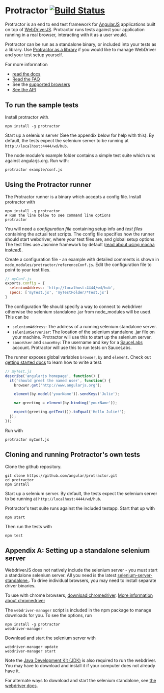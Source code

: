 Protractor [![Build Status](https://travis-ci.org/angular/protractor.png?branch=master)](https://travis-ci.org/angular/protractor)
==========

Protractor is an end to end test framework for [AngularJS](http://angularjs.org/) applications built on top of [WebDriverJS](https://code.google.com/p/selenium/wiki/WebDriverJs). Protractor runs tests against your application running in a real browser, interacting with it as a user would.

Protractor can be run as a standalone binary, or included into your tests as a library. Use [Protractor as a library](https://github.com/angular/protractor/blob/master/docs/library-only.md) if you would like to manage WebDriver and your test setup yourself.

For more information
 - [read the docs](https://github.com/angular/protractor/tree/master/docs/getting-started.md)
 - [Read the FAQ](https://github.com/angular/protractor/blob/master/docs/faq.md)
 - See the [supported browsers](https://github.com/angular/protractor/tree/master/docs/browser-setup.md)
 - [See the API](https://github.com/angular/protractor/blob/master/docs/api.md)

To run the sample tests
-----------------------

Install protractor with.

    npm install -g protractor

Start up a selenium server (See the appendix below for help with this). By default, the tests expect the selenium server to be running at `http://localhost:4444/wd/hub`.

The node module's example folder contains a simple test suite which runs against angularjs.org. Run with: 

    protractor example/conf.js


Using the Protractor runner
---------------------------

The Protractor runner is a binary which accepts a config file. Install protractor with

    npm install -g protractor
    # Run the line below to see command line options
    protractor

You will need a *configuration file* containing setup info and *test files* containing the actual test scripts. The config file specifies how the runner should start webdriver, where your test files are, and global setup options. The test files use Jasmine framework by default ([read about using mocha instead](https://github.com/angular/protractor/tree/master/docs/using-mocha.md)).

Create a configuration file - an example with detailed comments is shown in `node_modules/protractor/referenceConf.js`. Edit the configuration file to point to your test files.

```javascript
// myConf.js
exports.config = {
  seleniumAddress: 'http://localhost:4444/wd/hub',
  specs: ['myTest.js', 'myTestFolder/*Test.js']
}
```

The configuration file should specify a way to connect to webdriver otherwise the selenium standalone .jar from node_modules will be used. This can be
 *   `seleniumAddress`: The address of a running selenium standalone server.
 *   `seleniumServerJar`: The location of the selenium standalone .jar file on your machine. Protractor will use this to start up the selenium server.
 *   `sauceUser` and `sauceKey`: The username and key for a [SauceLabs](http://www.saucelabs.com) account. Protractor will use this to run tests on SauceLabs.

The runner exposes global variables `browser`, `by` and `element`. Check out [getting started docs](https://github.com/angular/protractor/blob/master/docs/getting-started.md) to learn how to write a test.

```javascript
// myTest.js
describe('angularjs homepage', function() {
  it('should greet the named user', function() {
    browser.get('http://www.angularjs.org');

    element(by.model('yourName')).sendKeys('Julie');

    var greeting = element(by.binding('yourName'));

    expect(greeting.getText()).toEqual('Hello Julie!');
  });
});
```

Run with

    protractor myConf.js


Cloning and running Protractor's own tests
------------------------------------------
Clone the github repository.

    git clone https://github.com/angular/protractor.git
    cd protractor
    npm install

Start up a selenium server. By default, the tests expect the selenium server to be running at `http://localhost:4444/wd/hub`.

Protractor's test suite runs against the included testapp. Start that up with

    npm start

Then run the tests with

    npm test


Appendix A: Setting up a standalone selenium server
---------------------------------------------------

WebdriverJS does not natively include the selenium server - you must start a standalone selenium server. All you need is the latest [selenium-server-standalone.](http://selenium-release.storage.googleapis.com/index.html). To drive individual browsers, you may need to install separate driver binaries.

To use with chrome browsers, [download chromedriver](http://chromedriver.storage.googleapis.com/index.html).
[More information about chromedriver](https://sites.google.com/a/chromium.org/chromedriver/)

The `webdriver-manager` script is included in the npm package to manage downloads for you. To see the options, run

    npm install -g protractor
    webdriver-manager

Download and start the selenium server with

    webdriver-manager update
    webdriver-manager start

Note the [Java Development Kit (JDK)](http://www.oracle.com/technetwork/java/javase/downloads/index.html) is also required to run the webdriver. You may have to download and install it if your computer does not already have it.

For alternate ways to download and start the selenium standalone, see
[the webdriver docs](http://docs.seleniumhq.org/docs/03_webdriver.jsp#running-standalone-selenium-server-for-use-with-remotedrivers).
